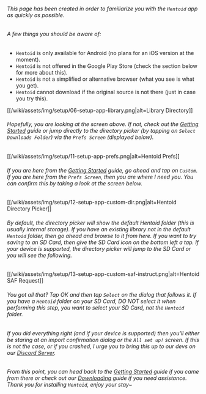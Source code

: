 ###### This page has been created in order to familiarize you with the `Hentoid` app as quickly as possible.

###### A few things you should be aware of:
* `Hentoid` is only available for Android (no plans for an iOS version at the moment).
* `Hentoid` is not offered in the Google Play Store (check the section below for more about this).
* `Hentoid` is not a simplified or alternative browser (what you see is what you get).
* `Hentoid` cannot download if the original source is not there (just in case you try this).

[[/wiki/assets/img/setup/06-setup-app-library.png|alt=Library Directory]]

###### Hopefully, you are looking at the screen above. If not, check out the [Getting Started](https://github.com/AVnetWS/Hentoid/wiki/Getting-Started) guide or jump directly to the directory picker (by tapping on `Select Downloads Folder`) via the `Prefs Screen` (displayed below).

[[/wiki/assets/img/setup/11-setup-app-prefs.png|alt=Hentoid Prefs]]

###### If you are here from the [Getting Started](https://github.com/AVnetWS/Hentoid/wiki/Getting-Started) guide, go ahead and tap on `Custom`. If you are here from the `Prefs Screen`, then you are where I need you. You can confirm this by taking a look at the screen below.

[[/wiki/assets/img/setup/12-setup-app-custom-dir.png|alt=Hentoid Directory Picker]]

###### By default, the directory picker will show the default Hentoid folder (this is usually internal storage). If you have an existing library not in the default `Hentoid` folder, then go ahead and browse to it from here. If you want to try saving to an SD Card, then give the SD Card icon on the bottom left a tap. If your device is supported, the directory picker will jump to the SD Card or you will see the following.

[[/wiki/assets/img/setup/13-setup-app-custom-saf-instruct.png|alt=Hentoid SAF Request]]

###### You got all that? Tap OK and then tap `Select` on the dialog that follows it. If you have a `Hentoid` folder on your SD Card, DO NOT select it when performing this step, you want to select your SD Card, not the `Hentoid` folder.

###### If you did everything right (and if your device is supported) then you'll either be staring at an import confirmation dialog or the `All set up!` screen. If this is not the case, or if you crashed, I urge you to bring this up to our devs on our [Discord Server](https://discord.gg/0yFzSPtXehJmFqOM).

###### From this point, you can head back to the [Getting Started](https://github.com/AVnetWS/Hentoid/wiki/Getting-Started#if-you-need-help-in-this-area-check-out-the-custom-library-guide) guide if you came from there or check out our [Downloading](https://github.com/AVnetWS/Hentoid/wiki/Downloading) guide if you need assistance. Thank you for installing `Hentoid`, enjoy your stay~
